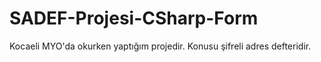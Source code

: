 # SADEF-Projesi-CSharp-Form
 Kocaeli MYO'da okurken yaptığım projedir. Konusu şifreli adres defteridir.
